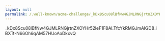 ```yaml
---
layout: null
permalink: /.well-known/acme-challenge/_kDx8Scu08lBfNw4GJMLRNGjrtnZXOYHr52leF1F8AI
---
```

_kDx8Scu08lBfNw4GJMLRNGjrtnZXOYHr52leF1F8AI.TfcYkRMGJmAIGD8_iBXTt-N66Oh6qAM57HUoAoDkxvQ
